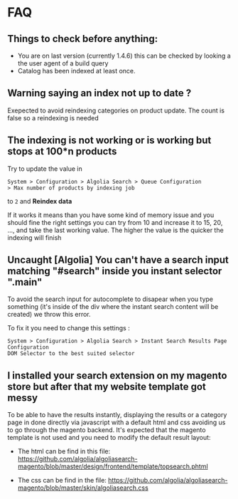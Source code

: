 # FAQ


## Things to check before anything:
 
- You are on last version (currently 1.4.6) this can be checked by looking a the user agent of a build query
- Catalog has been indexed at least once.

## Warning saying an index not up to date ?

Exepected to avoid reindexing categories on product update. The count is false so a reindexing is needed

## The indexing is not working or is working but stops at 100*n products

Try to update the value in

```
System > Configuration > Algolia Search > Queue Configuration
> Max number of products by indexing job
```

to ```2``` and **Reindex data**


If it works it means than you have some kind of memory issue and you should fine the right settings you can try from 10 and increase it to 15, 20, ..., and take the last working value. The higher the value is the quicker the indexing will finish

## Uncaught [Algolia] You can't have a search input matching "#search" inside you instant selector ".main"

To avoid the search input for autocomplete to disapear when you type something (it's inside of the div where the instant search content will be created) we throw this error.

To fix it you need to change this settings : 
```
System > Configuration > Algolia Search > Instant Search Results Page Configuration
DOM Selector to the best suited selector
```

## I installed your search extension on my magento store but after that my website template got messy

To be able to have the results instantly, displaying the results or a category page in done directly via javascript with a default html and css avoiding us to go through the magento backend. It's expected that the magento template is not used and you need to modify the default result layout:

- The html can be find in this file: https://github.com/algolia/algoliasearch-magento/blob/master/design/frontend/template/topsearch.phtml

- The css can be find in the file: https://github.com/algolia/algoliasearch-magento/blob/master/skin/algoliasearch.css
